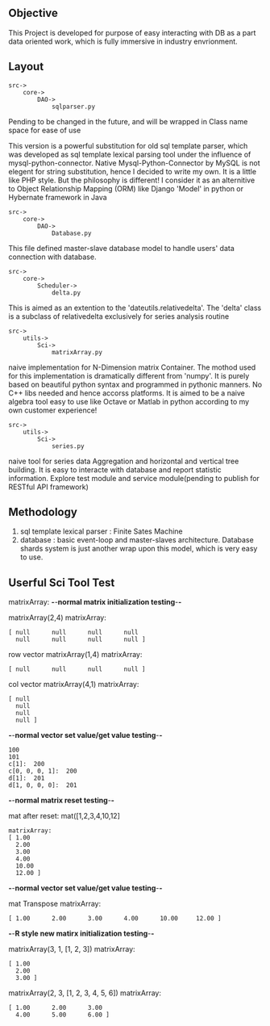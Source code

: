 Objective
---------
This Project is developed for purpose of easy interacting with DB as a part data oriented work, which is fully immersive in industry envrionment. 

Layout
------

    src->
        core->
            DAO->
                sqlparser.py 
Pending to be changed in the future, and will be wrapped in Class name space for ease of use

This version is a powerful substitution for old sql template parser, which was developed as sql template lexical parsing tool under the influence of mysql-python-connector. Native Mysql-Python-Connector by MySQL is not elegent for string substitution, hence I decided to write my own. It is a little like PHP style. But the philosophy is different! I consider it as an alternitive to Object Relationship Mapping (ORM) like Django 'Model' in python or Hybernate framework in Java

    src->
        core->
            DAO->
                Database.py
This file defined master-slave database model to handle users' data connection with database.

    src->
        core->
            Scheduler->
                delta.py
This is aimed as an extention to the 'dateutils.relativedelta'. The 'delta' class is a subclass of relativedelta exclusively for series analysis routine

    src->                    
        utils->
            Sci->
                matrixArray.py
naive implementation for N-Dimension matrix Container. The mothod used for this implementation is dramatically different from 'numpy'. It is purely based on beautiful python syntax and programmed in pythonic manners. No C++ libs needed and hence accorss platforms. It is aimed to be a naive algebra tool easy to use like Octave or Matlab in python according to my own customer experience!

    src->
        utils->
            Sci->
                series.py
naive tool for series data Aggregation and horizontal and vertical tree building. It is easy to interacte with database and report statistic information. Explore test module and service module(pending to publish for RESTful API framework)

Methodology
-----------
1. sql template lexical parser : Finite Sates Machine
2. database : basic event-loop and master-slaves architecture. Database shards system is just another wrap upon this model, which is very easy to use.


Userful Sci Tool Test
---------------------
matrixArray:
**-**-**normal matrix initialization testing**-**-**


matrixArray(2,4)
matrixArray:

    [ null      null      null      null 
      null      null      null      null ]
row vector matrixArray(1,4)
matrixArray:

    [ null      null      null      null ]
col vector matrixArray(4,1)
matrixArray:

    [ null 
      null 
      null 
      null ]


**-**-**normal vector set value/get value testing**-**-**

    100
    101
    c[1]:  200
    c[0, 0, 0, 1]:  200
    d[1]:  201
    d[1, 0, 0, 0]:  201

**-**-**normal matrix reset testing**-**-**

mat after reset: mat([1,2,3,4,10,12]

    matrixArray:
    [ 1.00 
      2.00 
      3.00 
      4.00 
      10.00 
      12.00 ]


**-**-**normal vector set value/get value testing**-**-**


mat Transpose
matrixArray:

    [ 1.00      2.00      3.00      4.00      10.00     12.00 ]

**-**-**R style new matirx initialization testing**-**-**

matrixArray(3, 1, [1, 2, 3])
matrixArray:

    [ 1.00 
      2.00 
      3.00 ]
matrixArray(2, 3, [1, 2, 3, 4, 5, 6])
matrixArray:

    [ 1.00      2.00      3.00 
      4.00      5.00      6.00 ]

